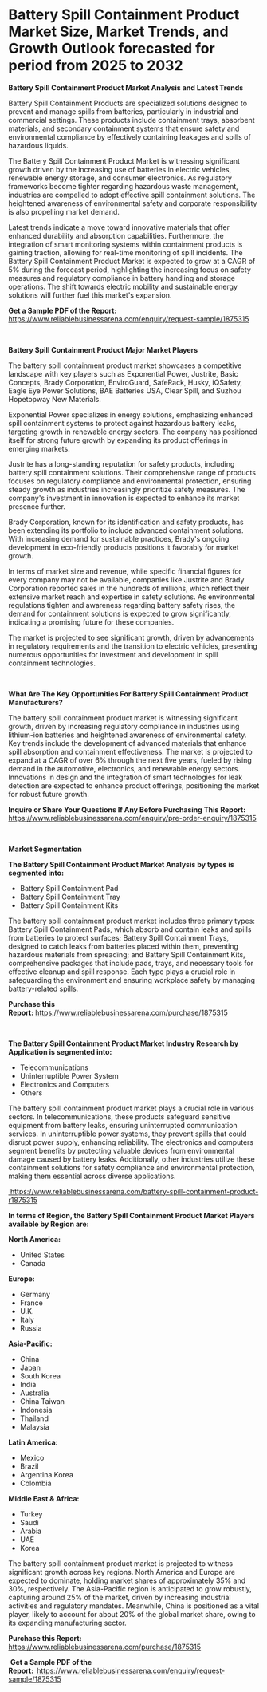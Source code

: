 <p><h1>Battery Spill Containment Product Market Size, Market Trends, and Growth Outlook forecasted for period from 2025 to 2032</h1></p><p><strong>Battery Spill Containment Product Market Analysis and Latest Trends</strong></p>
<p><p>Battery Spill Containment Products are specialized solutions designed to prevent and manage spills from batteries, particularly in industrial and commercial settings. These products include containment trays, absorbent materials, and secondary containment systems that ensure safety and environmental compliance by effectively containing leakages and spills of hazardous liquids.</p><p>The Battery Spill Containment Product Market is witnessing significant growth driven by the increasing use of batteries in electric vehicles, renewable energy storage, and consumer electronics. As regulatory frameworks become tighter regarding hazardous waste management, industries are compelled to adopt effective spill containment solutions. The heightened awareness of environmental safety and corporate responsibility is also propelling market demand.</p><p>Latest trends indicate a move toward innovative materials that offer enhanced durability and absorption capabilities. Furthermore, the integration of smart monitoring systems within containment products is gaining traction, allowing for real-time monitoring of spill incidents. The Battery Spill Containment Product Market is expected to grow at a CAGR of 5% during the forecast period, highlighting the increasing focus on safety measures and regulatory compliance in battery handling and storage operations. The shift towards electric mobility and sustainable energy solutions will further fuel this market's expansion.</p></p>
<p><strong>Get a Sample PDF of the Report:&nbsp;</strong> <a href="https://www.reliablebusinessarena.com/enquiry/request-sample/1875315?utm_campaign=3493&utm_medium=2&utm_source=Github&utm_content=ia&utm_term=12042025&utm_id=battery-spill-containment-product">https://www.reliablebusinessarena.com/enquiry/request-sample/1875315</a></p>
<p>&nbsp;</p>
<p><strong>Battery Spill Containment Product Major Market Players</strong></p>
<p><p>The battery spill containment product market showcases a competitive landscape with key players such as Exponential Power, Justrite, Basic Concepts, Brady Corporation, EnviroGuard, SafeRack, Husky, iQSafety, Eagle Eye Power Solutions, BAE Batteries USA, Clear Spill, and Suzhou Hopetopway New Materials. </p><p>Exponential Power specializes in energy solutions, emphasizing enhanced spill containment systems to protect against hazardous battery leaks, targeting growth in renewable energy sectors. The company has positioned itself for strong future growth by expanding its product offerings in emerging markets.</p><p>Justrite has a long-standing reputation for safety products, including battery spill containment solutions. Their comprehensive range of products focuses on regulatory compliance and environmental protection, ensuring steady growth as industries increasingly prioritize safety measures. The company's investment in innovation is expected to enhance its market presence further.</p><p>Brady Corporation, known for its identification and safety products, has been extending its portfolio to include advanced containment solutions. With increasing demand for sustainable practices, Brady's ongoing development in eco-friendly products positions it favorably for market growth.</p><p>In terms of market size and revenue, while specific financial figures for every company may not be available, companies like Justrite and Brady Corporation reported sales in the hundreds of millions, which reflect their extensive market reach and expertise in safety solutions. As environmental regulations tighten and awareness regarding battery safety rises, the demand for containment solutions is expected to grow significantly, indicating a promising future for these companies.</p><p>The market is projected to see significant growth, driven by advancements in regulatory requirements and the transition to electric vehicles, presenting numerous opportunities for investment and development in spill containment technologies.</p></p>
<p>&nbsp;</p>
<p><strong>What Are The Key Opportunities For Battery Spill Containment Product Manufacturers?</strong></p>
<p><p>The battery spill containment product market is witnessing significant growth, driven by increasing regulatory compliance in industries using lithium-ion batteries and heightened awareness of environmental safety. Key trends include the development of advanced materials that enhance spill absorption and containment effectiveness. The market is projected to expand at a CAGR of over 6% through the next five years, fueled by rising demand in the automotive, electronics, and renewable energy sectors. Innovations in design and the integration of smart technologies for leak detection are expected to enhance product offerings, positioning the market for robust future growth.</p></p>
<p><strong>Inquire or Share Your Questions If Any Before Purchasing This Report:</strong> <a href="https://www.reliablebusinessarena.com/enquiry/pre-order-enquiry/1875315?utm_campaign=3493&utm_medium=2&utm_source=Github&utm_content=ia&utm_term=12042025&utm_id=battery-spill-containment-product">https://www.reliablebusinessarena.com/enquiry/pre-order-enquiry/1875315</a></p>
<p>&nbsp;</p>
<p><strong>Market Segmentation</strong></p>
<p><strong>The Battery Spill Containment Product Market Analysis by types is segmented into:</strong></p>
<p><ul><li>Battery Spill Containment Pad</li><li>Battery Spill Containment Tray</li><li>Battery Spill Containment Kits</li></ul></p>
<p><p>The battery spill containment product market includes three primary types: Battery Spill Containment Pads, which absorb and contain leaks and spills from batteries to protect surfaces; Battery Spill Containment Trays, designed to catch leaks from batteries placed within them, preventing hazardous materials from spreading; and Battery Spill Containment Kits, comprehensive packages that include pads, trays, and necessary tools for effective cleanup and spill response. Each type plays a crucial role in safeguarding the environment and ensuring workplace safety by managing battery-related spills.</p></p>
<p><strong>Purchase this Report:&nbsp;</strong><a href="https://www.reliablebusinessarena.com/purchase/1875315?utm_campaign=3493&utm_medium=2&utm_source=Github&utm_content=ia&utm_term=12042025&utm_id=battery-spill-containment-product">https://www.reliablebusinessarena.com/purchase/1875315</a></p>
<p>&nbsp;</p>
<p><strong>The Battery Spill Containment Product Market Industry Research by Application is segmented into:</strong></p>
<p><ul><li>Telecommunications</li><li>Uninterruptible Power System</li><li>Electronics and Computers</li><li>Others</li></ul></p>
<p><p>The battery spill containment product market plays a crucial role in various sectors. In telecommunications, these products safeguard sensitive equipment from battery leaks, ensuring uninterrupted communication services. In uninterruptible power systems, they prevent spills that could disrupt power supply, enhancing reliability. The electronics and computers segment benefits by protecting valuable devices from environmental damage caused by battery leaks. Additionally, other industries utilize these containment solutions for safety compliance and environmental protection, making them essential across diverse applications.</p></p>
<p><a href="https://www.reliablebusinessarena.com/battery-spill-containment-product-r1875315?utm_campaign=3493&utm_medium=2&utm_source=Github&utm_content=ia&utm_term=12042025&utm_id=battery-spill-containment-product">&nbsp;https://www.reliablebusinessarena.com/battery-spill-containment-product-r1875315</a></p>
<p><strong>In terms of Region, the Battery Spill Containment Product Market Players available by Region are:</strong></p>
<p>
    <p> <strong> North America: </strong>
        <ul>
            <li>United States</li>
            <li>Canada</li>
        </ul>
        </p> 
    <p> <strong> Europe: </strong>
        <ul>
            <li>Germany</li>
            <li>France</li>
            <li>U.K.</li>
            <li>Italy</li>
            <li>Russia</li>
        </ul>
        </p> 
    <p> <strong> Asia-Pacific: </strong>
        <ul>
            <li>China</li>
            <li>Japan</li>
            <li>South Korea</li>
            <li>India</li>
            <li>Australia</li>
            <li>China Taiwan</li>
            <li>Indonesia</li>
            <li>Thailand</li>
            <li>Malaysia</li>
        </ul>
        </p> 
    <p> <strong> Latin America: </strong>
        <ul>
            <li>Mexico</li>
            <li>Brazil</li>
            <li>Argentina Korea</li>
            <li>Colombia</li>
        </ul>
        </p> 
    <p> <strong> Middle East & Africa: </strong>
        <ul>
            <li>Turkey</li>
            <li>Saudi</li>
            <li>Arabia</li>
            <li>UAE</li>
            <li>Korea</li>
        </ul>
    </p>
    </p>
<p><p>The battery spill containment product market is projected to witness significant growth across key regions. North America and Europe are expected to dominate, holding market shares of approximately 35% and 30%, respectively. The Asia-Pacific region is anticipated to grow robustly, capturing around 25% of the market, driven by increasing industrial activities and regulatory mandates. Meanwhile, China is positioned as a vital player, likely to account for about 20% of the global market share, owing to its expanding manufacturing sector.</p></p>
<p><strong>Purchase this Report: </strong><a href="https://www.reliablebusinessarena.com/purchase/1875315?utm_campaign=3493&utm_medium=2&utm_source=Github&utm_content=ia&utm_term=12042025&utm_id=battery-spill-containment-product">https://www.reliablebusinessarena.com/purchase/1875315</a></p>
<p>&nbsp;<strong>Get a Sample PDF of the Report:&nbsp;&nbsp;</strong><a href="https://www.reliablebusinessarena.com/enquiry/request-sample/1875315?utm_campaign=3493&utm_medium=2&utm_source=Github&utm_content=ia&utm_term=12042025&utm_id=battery-spill-containment-product">https://www.reliablebusinessarena.com/enquiry/request-sample/1875315</a></p>
<p><strong></strong></p>
<p><p></p><p></p><p></p></p>